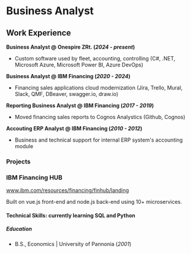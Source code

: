 # Business Analyst

## Work Experience
**Business Analyst @ Onespire ZRt. (_2024 - present_)**
- Custom software used by fleet, accounting, controlling (C#, .NET, Microsoft Azure, Microsoft Power BI, Azure DevOps)

**Business Analyst @ IBM Financing (_2020 - 2024_)**
- Financing sales applications cloud modernization (Jira, Trello, Mural, Slack, QMF, DBeaver, swagger.io, draw.io)

**Reporting Business Analyst @ IBM Financing (_2017 - 2019_)**
- Moved financing sales reports to Cognos Analystics (Github, Cognos)

**Accouting ERP Analyst @ IBM Financing (_2010 - 2012_)**
- Business and technical support for internal ERP system's accounting module 

### Projects
### IBM Financing HUB
www.ibm.com/resources/financing/finhub/landing

Built on vue.js front-end and node.js back-end using 10+ microservices.

#### Technical Skills: currently learning SQL and Python

##### Education 			        		
- B.S., Economics | University of Pannonia (_2001_)
